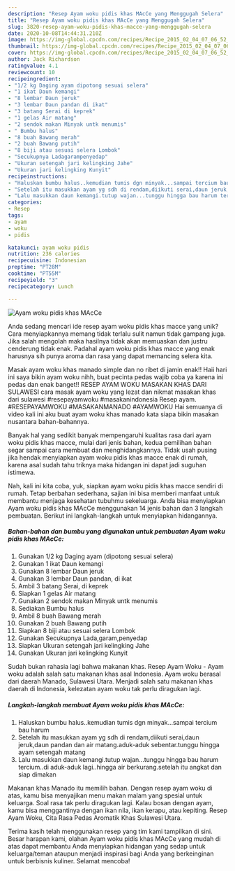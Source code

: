 ```yaml
---
description: "Resep Ayam woku pidis khas MAcCe yang Menggugah Selera"
title: "Resep Ayam woku pidis khas MAcCe yang Menggugah Selera"
slug: 3820-resep-ayam-woku-pidis-khas-macce-yang-menggugah-selera
date: 2020-10-08T14:44:31.210Z
image: https://img-global.cpcdn.com/recipes/Recipe_2015_02_04_07_06_52_477_2e4e86e260f4d4409d70/751x532cq70/ayam-woku-pidis-khas-macce-foto-resep-utama.jpg
thumbnail: https://img-global.cpcdn.com/recipes/Recipe_2015_02_04_07_06_52_477_2e4e86e260f4d4409d70/751x532cq70/ayam-woku-pidis-khas-macce-foto-resep-utama.jpg
cover: https://img-global.cpcdn.com/recipes/Recipe_2015_02_04_07_06_52_477_2e4e86e260f4d4409d70/751x532cq70/ayam-woku-pidis-khas-macce-foto-resep-utama.jpg
author: Jack Richardson
ratingvalue: 4.1
reviewcount: 10
recipeingredient:
- "1/2 kg Daging ayam dipotong sesuai selera"
- "1 ikat Daun kemangi"
- "8 lembar Daun jeruk"
- "3 lembar Daun pandan di ikat"
- "3 batang Serai di keprek"
- "1 gelas Air matang"
- "2 sendok makan Minyak untk menumis"
- " Bumbu halus"
- "8 buah Bawang merah"
- "2 buah Bawang putih"
- "8 biji atau sesuai selera Lombok"
- "Secukupnya Ladagarampenyedap"
- "Ukuran setengah jari kelingking Jahe"
- "Ukuran jari kelingking Kunyit"
recipeinstructions:
- "Haluskan bumbu halus..kemudian tumis dgn minyak...sampai tercium bau harum"
- "Setelah itu masukkan ayam yg sdh di rendam,diikuti serai,daun jeruk,daun pandan dan air matang.aduk-aduk sebentar.tunggu hingga ayam setengah matang"
- "Lalu masukkan daun kemangi.tutup wajan...tunggu hingga bau harum tercium..di aduk-aduk lagi..hingga air berkurang.setelah itu angkat dan siap dimakan"
categories:
- Resep
tags:
- ayam
- woku
- pidis

katakunci: ayam woku pidis 
nutrition: 236 calories
recipecuisine: Indonesian
preptime: "PT28M"
cooktime: "PT55M"
recipeyield: "3"
recipecategory: Lunch

---
```



![Ayam woku pidis khas MAcCe](https://img-global.cpcdn.com/recipes/Recipe_2015_02_04_07_06_52_477_2e4e86e260f4d4409d70/751x532cq70/ayam-woku-pidis-khas-macce-foto-resep-utama.jpg)

Anda sedang mencari ide resep ayam woku pidis khas macce yang unik? Cara menyiapkannya memang tidak terlalu sulit namun tidak gampang juga. Jika salah mengolah maka hasilnya tidak akan memuaskan dan justru cenderung tidak enak. Padahal ayam woku pidis khas macce yang enak harusnya sih punya aroma dan rasa yang dapat memancing selera kita.

Masak ayam woku khas manado simple dan no ribet di jamin enak!! Haii hari ini saya bikin ayam woku nihh, buat pecinta pedas wajib coba ya karena ini pedas dan enak banget!! RESEP AYAM WOKU MASAKAN KHAS DARI SULAWESI cara masak ayam woku yang lezat dan nikmat masakan khas dari sulawesi #resepayamwoku #masakanindonesia Resep ayam. #RESEPAYAMWOKU #MASAKANMANADO #AYAMWOKU Hai semuanya di video kali ini aku buat ayam woku khas manado kata siapa bikin masakan nusantara bahan-bahannya.

Banyak hal yang sedikit banyak mempengaruhi kualitas rasa dari ayam woku pidis khas macce, mulai dari jenis bahan, kedua pemilihan bahan segar sampai cara membuat dan menghidangkannya. Tidak usah pusing jika hendak menyiapkan ayam woku pidis khas macce enak di rumah, karena asal sudah tahu triknya maka hidangan ini dapat jadi suguhan istimewa.


Nah, kali ini kita coba, yuk, siapkan ayam woku pidis khas macce sendiri di rumah. Tetap berbahan sederhana, sajian ini bisa memberi manfaat untuk membantu menjaga kesehatan tubuhmu sekeluarga. Anda bisa menyiapkan Ayam woku pidis khas MAcCe menggunakan 14 jenis bahan dan 3 langkah pembuatan. Berikut ini langkah-langkah untuk menyiapkan hidangannya.

<!--inarticleads1-->

##### Bahan-bahan dan bumbu yang digunakan untuk pembuatan Ayam woku pidis khas MAcCe:

1. Gunakan 1/2 kg Daging ayam (dipotong sesuai selera)
1. Gunakan 1 ikat Daun kemangi
1. Gunakan 8 lembar Daun jeruk
1. Gunakan 3 lembar Daun pandan, di ikat
1. Ambil 3 batang Serai, di keprek
1. Siapkan 1 gelas Air matang
1. Gunakan 2 sendok makan Minyak untk menumis
1. Sediakan  Bumbu halus
1. Ambil 8 buah Bawang merah
1. Gunakan 2 buah Bawang putih
1. Siapkan 8 biji atau sesuai selera Lombok
1. Gunakan Secukupnya Lada,garam,penyedap
1. Siapkan Ukuran setengah jari kelingking Jahe
1. Gunakan Ukuran jari kelingking Kunyit


Sudah bukan rahasia lagi bahwa makanan khas. Resep Ayam Woku - Ayam woku adalah salah satu makanan khas asal Indonesia. Ayam woku berasal dari daerah Manado, Sulawesi Utara. Menjadi salah satu makanan khas daerah di Indonesia, kelezatan ayam woku tak perlu diragukan lagi. 

<!--inarticleads2-->

##### Langkah-langkah membuat Ayam woku pidis khas MAcCe:

1. Haluskan bumbu halus..kemudian tumis dgn minyak...sampai tercium bau harum
1. Setelah itu masukkan ayam yg sdh di rendam,diikuti serai,daun jeruk,daun pandan dan air matang.aduk-aduk sebentar.tunggu hingga ayam setengah matang
1. Lalu masukkan daun kemangi.tutup wajan...tunggu hingga bau harum tercium..di aduk-aduk lagi..hingga air berkurang.setelah itu angkat dan siap dimakan


Makanan khas Manado itu memilih bahan. Dengan resep ayam woku di atas, kamu bisa menyajikan menu makan malam yang spesial untuk keluarga. Soal rasa tak perlu diragukan lagi. Kalau bosan dengan ayam, kamu bisa menggantinya dengan ikan nila, ikan kerapu, atau kepiting. Resep Ayam Woku, Cita Rasa Pedas Aromatik Khas Sulawesi Utara. 

Terima kasih telah menggunakan resep yang tim kami tampilkan di sini. Besar harapan kami, olahan Ayam woku pidis khas MAcCe yang mudah di atas dapat membantu Anda menyiapkan hidangan yang sedap untuk keluarga/teman ataupun menjadi inspirasi bagi Anda yang berkeinginan untuk berbisnis kuliner. Selamat mencoba!
